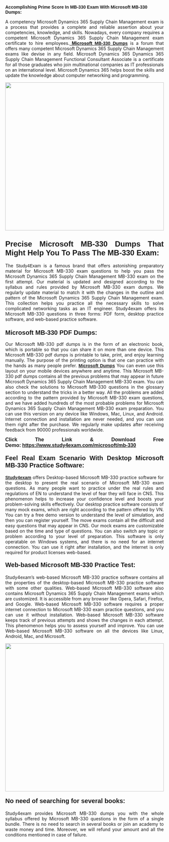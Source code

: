 <span style="font-family:Lucida Sans Unicode,Lucida Grande,sans-serif;"><strong>Accomplishing Prime Score In MB-330 Exam With Microsoft MB-330 Dumps:</strong></span></h1>

<p style="text-align: justify;">A competency Microsoft Dynamics 365 Supply Chain Management exam is a process that provides a complete and reliable assertion about your competencies, knowledge, and skills. Nowadays, every company requires a competent Microsoft Dynamics 365 Supply Chain Management exam certificate to hire employees.<a href="https://www.study4exam.com/microsoft/mb-330-valid-dumps"><strong> Microsoft <span style="font-family:Verdana,Geneva,sans-serif;">MB-330 Dumps</span></strong></a> is a forum that offers many competent Microsoft Dynamics 365 Supply Chain Management exams like devise in any field. Microsoft Dynamics 365 Dynamics 365 Supply Chain Management Functional Consultant Associate is a certificate for all those graduates who join multinational companies as IT professionals on an international level. Microsoft Dynamics 365 helps boost the skills and update the knowledge about computer networking and programming.</p>

<p style="text-align: justify;"><a href="https://www.study4exam.com/microsoft/mb-330"><img alt="" src="https://lh3.googleusercontent.com/pw/AL9nZEVlv7Ske_7_4HBAyUdTuN-7WvZcN6USfD6boPasgRTsSOgYJDiupUICTUV6X1uu6AGge2hWciDKxhKOVo3NFQUTTQUskCQl05KIpPWzKoMrqE_mCRGOXTps-Wcp07HSL0DIbWWBcBIFUI3Ea8n_KHg=w1659-h933-no" style="width: 100%; height: 470px;" /></a></p>

<h2 style="text-align: justify;"><span style="font-family:Lucida Sans Unicode,Lucida Grande,sans-serif;"><strong><span style="font-size:24px;">Precise Microsoft MB-330 Dumps That Might Help You To Pass The MB-330 Exam:</span></strong></span></h2>

<p style="text-align: justify;">The <span style="font-family:Lucida Sans Unicode,Lucida Grande,sans-serif;">Study4Exam</span> is a famous brand that offers astonishing preparatory material for Microsoft MB-330 exam questions to help you pass the Microsoft Dynamics 365 Supply Chain Management MB-330 exam on the first attempt. Our material is updated and designed according to the syllabus and rules provided by Microsoft MB-330 exam dumps. We regularly update material to match it with the changes in the outline and pattern of the Microsoft Dynamics 365 Supply Chain Management exam. This collection helps you practice all the necessary skills to solve complicated networking tasks as an IT engineer. Study4exam offers its Microsoft MB-330 questions in three forms: PDF form, desktop practice software, and web-based practice software. </p>

<h3 style="text-align: justify;"><strong><span style="font-size:20px;"><span style="font-family:Lucida Sans Unicode,Lucida Grande,sans-serif;">Microsoft MB-330 PDF Dumps:</span></span></strong></h3>

<p style="text-align: justify;">Our Microsoft MB-330 pdf dumps is in the form of an electronic book, which is portable so that you can share it on more than one device. This Microsoft MB-330 pdf dumps is printable to take, print, and enjoy learning manually. The purpose of the printing option is that one can practice with the hands as many people prefer. <a href="https://www.study4exam.com/microsoft-exams"><span style="font-family:Lucida Sans Unicode,Lucida Grande,sans-serif;"><strong>Microsoft Dumps</strong></span></a> You can even use this layout on your mobile devices anywhere and anytime. This Microsoft MB-330 pdf dumps contains all the previous problems that may appear in future Microsoft Dynamics 365 Supply Chain Management MB-330 exam. You can also check the solutions to Microsoft MB-330 questions in the glossary section to understand the tricks in a better way. All the problems are added according to the pattern provided by Microsoft MB-330 exam questions, and we have added hundreds of the most probable problems for Microsoft Dynamics 365 Supply Chain Management MB-330 exam preparation. You can use this version on any device like Windows, Mac, Linux, and Android. Internet connection and installation are never needed, and you can use them right after the purchase. We regularly make updates after receiving feedback from 90000 professionals worldwide.</p>

<p style="text-align: justify;"><span style="font-family:Lucida Sans Unicode,Lucida Grande,sans-serif;"><strong><span style="font-size:16px;">Click The Link & Download Free Demo:</span></strong></span> <strong><span style="font-family:Lucida Sans Unicode,Lucida Grande,sans-serif;"><span style="font-size:16px;"><a href="https://www.study4exam.com/microsoft/mb-330">https://www.study4exam.com/microsoft/mb-330</a></span></span></strong></p>

<h4 style="text-align: justify;"><strong><span style="font-family:Lucida Sans Unicode,Lucida Grande,sans-serif;"><span style="font-size:20px;">Feel Real Exam Scenario With Desktop Microsoft MB-330 Practice Software:</span></span></strong></h4>

<p style="text-align: justify;"><a href="https://www.study4exam.com/"><span style="font-family:Verdana,Geneva,sans-serif;"><strong>Study4exam</strong></span></a> offers Desktop-based Microsoft MB-330 practice software for the desktop to present the real scenario of Microsoft MB-330 exam questions. As many people want to practice under the real rules and regulations of EN to understand the level of fear they will face in CNS. This phenomenon helps to increase your confidence level and boosts your problem-solving skills effectively. Our desktop practice software consists of many mock exams, which are right according to the pattern offered by VN. You can try a free demo version to understand the level of simulation, and then you can register yourself. The move exams contain all the difficult and easy questions that may appear in CNS. Our mock exams are customizable based on the time and type of questions. You can also switch any topic or problem according to your level of preparation. This software is only operatable on Windows systems, and there is no need for an internet connection. You can use it right after installation, and the internet is only required for product licenses web-based. </p>

<h4 style="text-align: justify;"><span style="font-family:Lucida Sans Unicode,Lucida Grande,sans-serif;"><strong><span style="font-size:20px;">Web-based Microsoft MB-330 Practice Test:</span></strong></span></h4>

<p style="text-align: justify;">Study4exam’s web-based Microsoft MB-330 practice software contains all the properties of the desktop-based Microsoft MB-330 practice software with some other qualities. Web-based Microsoft MB-330 software also contains Microsoft Dynamics 365 Supply Chain Management exams which are customized. It is accessible from any browser like Opera, Safari, Firefox, and Google. Web-based Microsoft MB-330 software requires a proper internet connection to Microsoft MB-330 exam practice questions, and you can use it without installation. Web-based Microsoft MB-330 software keeps track of previous attempts and shows the changes in each attempt. This phenomenon helps you to assess yourself and improve. You can use Web-based Microsoft MB-330 software on all the devices like Linux, Android, Mac, and Microsoft.</p>

<p style="text-align: center;"><a href="https://www.study4exam.com/microsoft/mb-330"><img alt="" src="https://lh3.googleusercontent.com/pw/AL9nZEUUSkRyvc4gudeH81RsLWSZLUIhDbbix90UQ4Nknl42MiPXhE2WvgE6ynXQK8mQ23j1q8BlcR3zkz-sugUKDhmp-cvdF7FN6gsDIAW958mBJ52F35JmoMau5RsT1NIRYA6usGyWQMtl6sjcUF3Hd-w=w1659-h933-no" style="width: 100%; height: 470px;" /></a></p>

<h4 style="text-align: justify;"><span style="font-family:Lucida Sans Unicode,Lucida Grande,sans-serif;"><strong><span style="font-size:20px;">No need of searching for several books:</span></strong></span></h4>

<p style="text-align: justify;">Study4exam provides Microsoft MB-330 dumps you with the whole syllabus offered by Microsoft MB-330 questions in the form of a single bundle. There is no need to search in several books or join an academy to waste money and time. Moreover, we will refund your amount and all the conditions mentioned in case of failure.</p>
